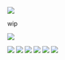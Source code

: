 ![](https://64.media.tumblr.com/a285dd315b2bf51ad6794fc4c0db848e/914a6aaac7e53504-cc/s1280x1920/4fb9c3838bf162d83f12bfc0d362cebba0a1b949.pnj)

wip


![](https://64.media.tumblr.com/0889bb90504d7391d5d1ee1ffa81437d/914a6aaac7e53504-12/s1280x1920/fb7515e441ba39843a34c342faf3fea507691324.pnj)

![](https://64.media.tumblr.com/fa07998217787e1042ffec1443ba51b1/ec62663de96c7c03-a3/s100x200/e9ca557a96d7c5d4b9184f9691f4501db4ee679e.pnj) ![](https://64.media.tumblr.com/daee87bd5b13b5b88bf495cff0617c0d/ec62663de96c7c03-fe/s100x200/8faf7a09c3939304ddf4a11dffc2c6139373e954.pnj) ![](https://64.media.tumblr.com/53722913c6824351b3fa140321f608c4/ec62663de96c7c03-be/s100x200/b9673504b27cf3d200eed2f32367973087c2ba63.pnj) ![](https://64.media.tumblr.com/ecef7879fe092ae88e7f93b0aa47fb21/ec62663de96c7c03-f5/s100x200/6c1e2158dd3c86ef663a27f1f4d5fd7a40d8bd21.pnj) ![](https://64.media.tumblr.com/6df819027bd94e7f0d687fa2eaa60126/ec62663de96c7c03-cc/s100x200/9aa02f9e0e55b3ec79c5d0975c654487385063ed.pnj) ![](https://64.media.tumblr.com/4ebb864e6567b550ceb62d6b26a34eec/ec62663de96c7c03-78/s100x200/481cefb982b19e0aff472a99248a79d7162cef68.pnj)
